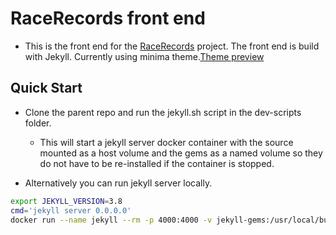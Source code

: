 # RaceRecords front end

* This is the front end for the [RaceRecords](https://github.com/racerecords/RaceRecords) project. The front end is 
build with Jekyll. Currently using minima theme.[Theme preview](https://jekyll.github.io/minima/)

## Quick Start

* Clone the parent repo and run the jekyll.sh script in the dev-scripts folder.
  * This will start a jekyll server docker container with the source mounted as a host volume and the gems as a named volume so
  they do not have to be re-installed if the container is stopped. 
  
* Alternatively you can run jekyll server locally.


``` bash
export JEKYLL_VERSION=3.8
cmd='jekyll server 0.0.0.0'
docker run --name jekyll --rm -p 4000:4000 -v jekyll-gems:/usr/local/bundle  --volume="$PWD:/srv/jekyll" -it jekyll/jekyll:$JEKYLL_VERSION $cmd 
```
